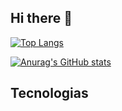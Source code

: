 ## Hi there 👋

[![Top Langs](https://github-readme-stats.vercel.app/api/top-langs/?username=mathensley&layout=compact)](https://github.com/anuraghazra/github-readme-stats)

[![Anurag's GitHub stats](https://github-readme-stats.vercel.app/api?username=mathensley&count_private=true&show_icons=true&theme=dracula)](https://github.com/anuraghazra/github-readme-stats)

## Tecnologias
